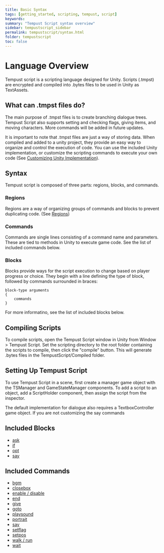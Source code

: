 ```yaml
---
title: Basic Syntax
tags: [getting_started, scripting, tempust, script]
keywords:
summary: "Tempust Script syntax overview"
sidebar: tempustscript_sidebar
permalink: tempustscript/syntax.html
folder: tempustscript
toc: false
---
```


# Language Overview

Tempust script is a scripting language designed for Unity. Scripts (.tmpst) are encrypted and compiled into .bytes files to be used in Unity as TextAssets.

## What can .tmpst files do?
The main purpose of .tmpst files is to create branching dialogue trees. Tempust Script also supports setting and checking flags, giving items, and moving characters. More commands will be added in future updates.

It is important to note that .tmpst files are just a way of storing data. When compiled and added to a unity project, they provide an easy way to organize and control the execution of code. You can use the included Unity implementation, or customize the scripting commands to execute your own code (See [Customizing Unity Implementation](implementation.md)).

## Syntax
Tempust script is composed of three parts: regions, blocks, and commands.

### Regions
Regions are a way of organizing groups of commands and blocks to prevent duplicating code. (See [Regions](region.md))

### Commands
Commands are single lines consisting of a command name and parameters. These are tied to methods in Unity to execute game code. See the list of included commands below.

### Blocks
Blocks provide ways for the script execution to change based on player progress or choice. They begin with a line defining the type of block, followed by commands surrounded in braces:

    block-type arguments
    {
        commands
    }

For more informatino, see the list of included blocks below.

## Compiling Scripts
To compile scripts, open the Tempust Script window in Unity from Window > Tempust Script. Set the scripting directory to the root folder containing the scripts to compile, then click the "compile" button. This will generate .bytes files in the TempustScript/Compiled folder.

## Setting Up Tempust Script
To use Tempust Script in a scene, first create a manager game object with the TSManager and GameStateManager components. To add a script to an object, add a ScriptHolder component, then assign the script from the inspector.

The default implementation for dialogue also requires a TextboxController game object. If you are not customizing the say commands

## Included Blocks
* [ask](ask.md)
* [if](conditional.md)
* [opt](ask.md)
* [say](say.md)

## Included Commands
* [bgm](unimplemented.md)
* [closebox]()
* [enable / disable](enable.md)
* [end](end.md)
* [give](unimplemented.md)
* [goto](goto.md)
* [playsound](unimplemented.md)
* [portrait](unimplemented.md)
* [say](say.md)
* [setflag](setflag.md)
* [setpos](setpos.md)
* [walk / run](move.md)
* [wait](wait.md)